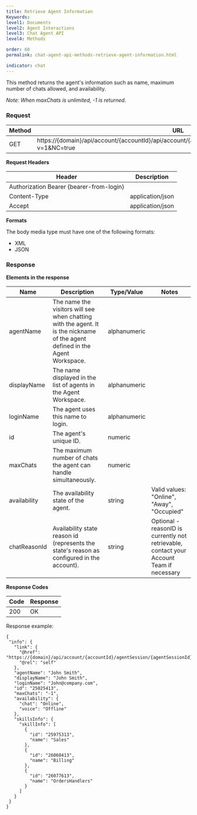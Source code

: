 ```yaml
---
title: Retrieve Agent Information
Keywords:
level1: Documents
level2: Agent Interactions
level3: Chat Agent API
level4: Methods

order: 60
permalink: chat-agent-api-methods-retrieve-agent-information.html

indicator: chat
---
```


This method returns the agent's information such as name, maximum number of chats allowed, and availability.

*Note: When maxChats is unlimited, -1 is returned.*

### Request

| Method | URL                                                                                                           |
|--------|---------------------------------------------------------------------------------------------------------------|
| GET    | https://{domain}/api/account/{accountId}/api/account/{accountId}/agentSession/{agentSession}/info?v=1&NC=true |

**Request Headers**

| Header                                   | Description      |
|------------------------------------------|------------------|
| Authorization Bearer {bearer-from-login} |                  |
| Content-Type                             | application/json |
| Accept                                   | application/json |

**Formats**

The body media type must have one of the following formats:

- XML
- JSON

### Response

**Elements in the response**

| Name         | Description                                                                                                                  | Type/Value   | Notes                                      |
|--------------|------------------------------------------------------------------------------------------------------------------------------|--------------|--------------------------------------------|
| agentName    | The name the visitors will see when chatting with the agent. It is the nickname of the agent defined in the Agent Workspace. | alphanumeric |                                            |
| displayName  | The name displayed in the list of agents in the Agent Workspace.                                                             | alphanumeric |                                            |
| loginName    | The agent uses this name to login.                                                                                           | alphanumeric |                                            |
| id           | The agent's unique ID.                                                                                                       | numeric      |                                            |
| maxChats     | The maximum number of chats the agent can handle simultaneously.                                                             | numeric      |                                            |
| availability | The availability state of the agent.                                                                                         | string       | Valid values: "Online", "Away", "Occupied" |
| chatReasonId | Availability state reason id (represents the state's reason as configured in the account).  | string       | Optional - reasonID is currently not retrievable, contact your Account Team if necessary|

**Response Codes**

| Code|  Response|
 |:---  |:--- |
 |200|  OK|

Response example:

    {
     "info": {
       "link": {
         "@href": "https://{domain}/api/account/{accountId}/agentSession/{agentSessionId}/info",
         "@rel": "self"
       },
       "agentName": "John Smith",
       "displayName": "John Smith",
       "loginName": "John@company.com",
       "id": "25025413",
       "maxChats": "-1",
       "availability": {
         "chat": "Online",
         "voice": "Offline"
       },
       "skillsInfo": {
         "skillInfo": [
           {
             "id": "25975313",
             "name": "Sales"
           },
           {
             "id": "26060413",
             "name": "Billing"
           },
           {
             "id": "26077613",
             "name": "OrdersHandlers"
           }
         ]
       }
     }
    }
